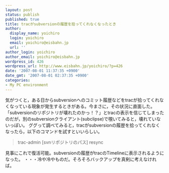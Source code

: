 ```yaml
---
layout: post
status: publish
published: true
title: tracがsubversionの履歴を拾ってくれなくなったとき
author:
  display_name: yoichiro
  login: yoichiro
  email: yoichiro@eisbahn.jp
  url: ''
author_login: yoichiro
author_email: yoichiro@eisbahn.jp
wordpress_id: 426
wordpress_url: http://www.eisbahn.jp/yoichiro/?p=426
date: '2007-08-01 11:37:35 +0900'
date_gmt: '2007-08-01 02:37:35 +0900'
categories:
- My PC environment
---
```


気がつくと，ある日からsubversionへのコミット履歴などをtracが拾ってくれなくなっている現象が発生するときがある。今まさに，その状況に直面した。「subversionのリポジトリが壊れたのかっ！？」とtracの表示を信じてしまったのだが，別のsubversionクライアント(subclipse)で覗いてみると，壊れていないっぽい。
ググって調べてみると，tracがsubversionの履歴を拾ってくれなくなったら，以下のコマンドを試すといいらしい。

>trac-admin [svnリポジトリのパス] resync

見事にこれで復活可能。subversionの履歴がtracのTimelineに表示されるようになった。
・・・冷や冷やものだ。そろそろバックアップを真剣に考えなければ。
